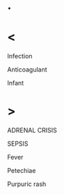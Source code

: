 # .

# <

Infection

Anticoagulant

Infant

# >

ADRENAL CRISIS

SEPSIS

Fever

Petechiae

Purpuric rash
